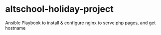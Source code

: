 # altschool-holiday-project

Ansible Playbook to install & configure nginx to serve php pages, and get hostname
